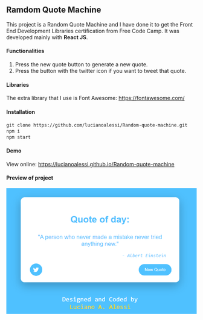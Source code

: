 ## Ramdom Quote Machine

This project is a Random Quote Machine and I have done it to get the Front End Development Libraries certification from Free Code Camp. It was developed mainly with **React JS**.

#### Functionalities

1. Press the new quote button to generate a new quote.
2. Press the button with the twitter icon if you want to tweet that quote.

#### Libraries

The extra library that I use is Font Awesome: https://fontawesome.com/

#### Installation

	git clone https://github.com/lucianoalessi/Random-quote-machine.git
	npm i
	npm start

#### Demo

View online:  https://lucianoalessi.github.io/Random-quote-machine

#### Preview of project

![Alt text](image.png)
